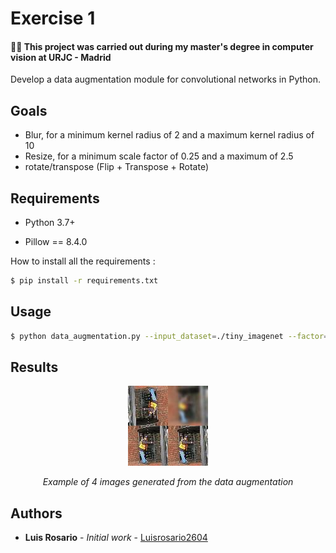 # Exercise 1

#### 👨‍🎓 This project was carried out during my master's degree in computer vision at URJC - Madrid 

Develop a data augmentation module for convolutional networks in Python.

## Goals

- Blur, for a minimum kernel radius of 2 and a maximum kernel radius of 10
- Resize, for a minimum scale factor of 0.25 and a maximum of 2.5
- rotate/transpose (Flip + Transpose + Rotate)

## Requirements

* Python 3.7+

* Pillow == 8.4.0

How to install all the requirements :
```bash
$ pip install -r requirements.txt
```

## Usage

```bash
$ python data_augmentation.py --input_dataset=./tiny_imagenet --factor=20 --output_dataset=./augmented_tiny_imagenet
```

## Results

<p align="center">
  <img src="./imgs/result.jpg">
</p>
<p align="center">
  <i>Example of 4 images generated from the data augmentation</i>
</p>

## Authors

* **Luis Rosario** - *Initial work* - [Luisrosario2604](https://github.com/Luisrosario2604)